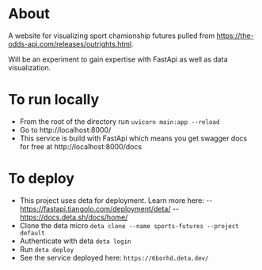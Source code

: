 # About

A website for visualizing sport chamionship futures pulled from https://the-odds-api.com/releases/outrights.html.

Will be an experiment to gain expertise with FastApi as well as data visualization.


# To run locally
- From the root of the directory run `uvicorn main:app --reload`
- Go to http://localhost:8000/
- This service is build with FastApi which means you get swagger docs for free at http://localhost:8000/docs

# To deploy
- This project uses deta for deployment. Learn more here:
-- https://fastapi.tiangolo.com/deployment/deta/
-- https://docs.deta.sh/docs/home/
- Clone the deta micro `deta clone --name sports-futures --project default`
- Authenticate with deta `deta login`
- Run `deta deploy`
- See the service deployed here: `https://6borhd.deta.dev/`